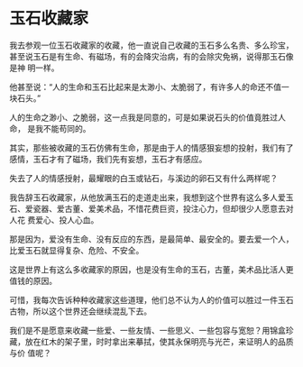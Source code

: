 # 玉石收藏家
我去参观一位玉石收藏家的收藏，他一直说自己收藏的玉石多么名贵、多么珍宝， 
甚至说玉石是有生命、有磁场，有的会降灾治病，有的会除灾免祸，说得那玉石像是神 
明一样。 

 他甚至说：“人的生命和玉石比起来是太渺小、太脆弱了，有许多人的命还不值一 
块石头。” 

 人的生命之渺小、之脆弱，这一点我是同意的，可是如果说石头的价值竟胜过人命， 
是我不能苟同的。 

 其实，那些被收藏的玉石仿佛有生命，那是由于人的情感狠妄想的投射，我们有了 
感情，玉石才有了磁场，我们先有妄想，玉石才有感应。 

 失去了人的情感授射，最耀眼的白玉或钻石，与溪边的卵石又有什么两样呢？ 

 我告辞玉石收藏家，从他放满玉石的走道走出来，我想到这个世界有这么多人爱玉 
石、爱瓷器、爱古董、爱美术品，不惜花费巨资，投注心力，但却很少人愿意去对人花 
费爱心、投人心血。 

 那是因为，爱没有生命、没有反应的东西，是最简单、最安全的。要去爱一个人， 
比爱玉石就显得复杂、危险、不安全。 

 这是世界上有这么多收藏家的原因，也是没有生命的玉石，古董，美术品比活人更 
值钱的原因。 

 可惜，我每次告诉种种收藏家这些道理，他们总不认为人的价值可以胜过一件玉石 
古物，所以这个世界还会继续混乱下去。 

 我们是不是愿意来收藏一些爱、一些友情、一些思义、一些包容与宽恕？用锦盒珍 
藏，放在红木的架子里，时时拿出来摹拭，使其永保明亮与光芒，来证明人的品质与价 
值呢？
  